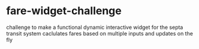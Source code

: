 # fare-widget-challenge
challenge to make a functional dynamic interactive widget for the septa transit system
caclulates fares based on multiple inputs and updates on the fly
